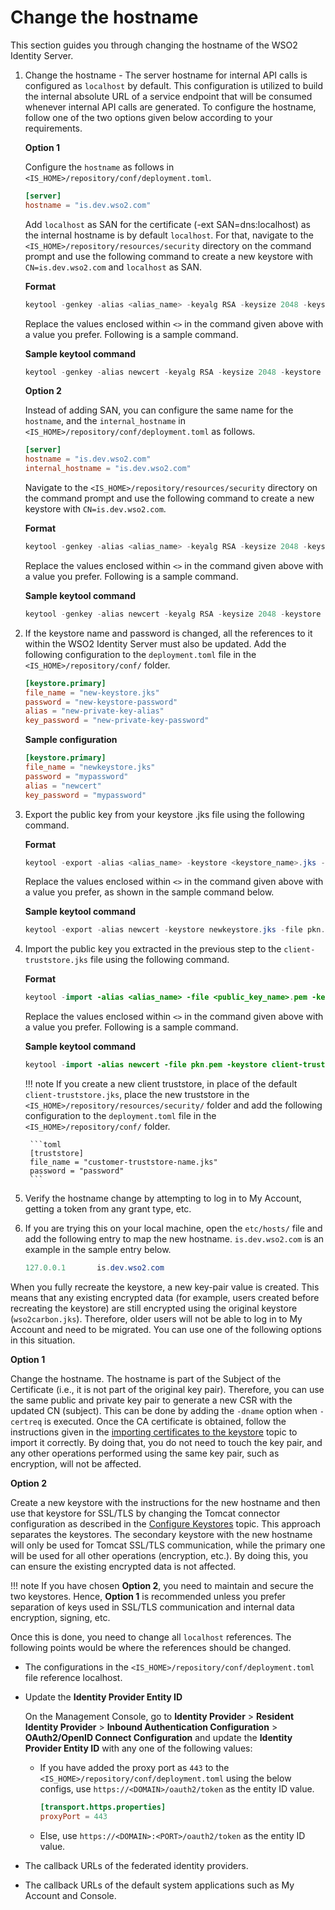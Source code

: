 # Change the hostname

This section guides you through changing the hostname of the WSO2 Identity Server.

1. Change the hostname - The server hostname for internal API calls is configured as `localhost` by default. This configuration is utilized to build the internal absolute URL of a service endpoint that will be consumed whenever internal API calls are generated. To configure the hostname, follow one of the two options given below according to your requirements.

    **Option 1**

    Configure the `hostname` as follows in `<IS_HOME>/repository/conf/deployment.toml`.

    ``` toml
    [server]
    hostname = "is.dev.wso2.com"
    ```

    Add `localhost` as SAN for the certificate (-ext SAN=dns:localhost) as the internal hostname is by default `localhost`. For that, navigate to the `<IS_HOME>/repository/resources/security` directory on the command prompt and use the following command to create a new keystore with `CN=is.dev.wso2.com` and `localhost` as SAN.

    **Format**

    ``` java
    keytool -genkey -alias <alias_name> -keyalg RSA -keysize 2048 -keystore <keystore_name>.jks -dname "CN=<hostname>, OU=<organizational_unit>,O=<organization>,L=<Locality>,S=<State/province>,C=<country_code>" -storepass <keystore_password> -keypass <confirm_keystore_password> -ext SAN=dns:localhost
    ```

    Replace the values enclosed within `<>` in the command given above with a value you prefer. Following is a sample command.

    **Sample keytool command**

    ``` java
    keytool -genkey -alias newcert -keyalg RSA -keysize 2048 -keystore newkeystore.jks -dname "CN=is.dev.wso2.com, OU=Is,O=Wso2,L=SL,S=WS,C=LK" -storepass mypassword -keypass mypassword -ext SAN=dns:localhost
    ```

    **Option 2**

    Instead of adding SAN, you can configure the same name for the `hostname`, and the `internal_hostname` in `<IS_HOME>/repository/conf/deployment.toml` as follows.

    ``` toml
    [server]
    hostname = "is.dev.wso2.com"
    internal_hostname = "is.dev.wso2.com"
    ```

    Navigate to the `<IS_HOME>/repository/resources/security` directory on the command prompt and use the following command to create a new keystore with `CN=is.dev.wso2.com`.

    **Format**

    ``` java
    keytool -genkey -alias <alias_name> -keyalg RSA -keysize 2048 -keystore <keystore_name>.jks -dname "CN=<hostname>, OU=<organizational_unit>,O=<organization>,L=<Locality>,S=<State/province>,C=<country_code>" -storepass <keystore_password> -keypass <confirm_keystore_password>
    ```

    Replace the values enclosed within `<>` in the command given above with a value you prefer. Following is a sample command.

    **Sample keytool command**

    ``` java
    keytool -genkey -alias newcert -keyalg RSA -keysize 2048 -keystore newkeystore.jks -dname "CN=is.dev.wso2.com, OU=Is,O=Wso2,L=SL,S=WS,C=LK" -storepass mypassword -keypass mypassword
    ```

2. If the keystore name and password is changed, all the references to it within the WSO2 Identity Server must also be updated. Add the following configuration to the `deployment.toml` file in the `<IS_HOME>/repository/conf/` folder.

    ``` toml
    [keystore.primary]
    file_name = "new-keystore.jks"
    password = "new-keystore-password"
    alias = "new-private-key-alias"
    key_password = "new-private-key-password"
    ```
    **Sample configuration**

    ``` toml
    [keystore.primary]
    file_name = "newkeystore.jks"
    password = "mypassword"
    alias = "newcert"
    key_password = "mypassword"
    ```

3. Export the public key from your keystore .jks file using the following command.

    **Format**

    ``` java
    keytool -export -alias <alias_name> -keystore <keystore_name>.jks -file <public_key_name>.pem
    ```

    Replace the values enclosed within `<>` in the command given above with a value you prefer, as shown in the sample command below.

    **Sample keytool command**

    ``` java
    keytool -export -alias newcert -keystore newkeystore.jks -file pkn.pem
    ```

4. Import the public key you extracted in the previous step to the `client-truststore.jks` file using the following command.

    **Format**

    ``` java
    keytool -import -alias <alias_name> -file <public_key_name>.pem -keystore client-truststore.jks -storepass <keystore_password>
    ```

    Replace the values enclosed within `<>` in the command given above with a value you prefer. Following is a sample command.

    **Sample keytool command**

    ``` java
    keytool -import -alias newcert -file pkn.pem -keystore client-truststore.jks -storepass wso2carbon
    ```

    !!! note
        If you create a new client truststore, in place of the default `client-truststore.jks`, place the new truststore in the `<IS_HOME>/repository/resources/security/` folder and add the following configuration to the `deployment.toml` file in the `<IS_HOME>/repository/conf/` folder.

        ```toml
        [truststore]
        file_name = "customer-truststore-name.jks" 
        password = "password" 
        ```

5. Verify the hostname change by attempting to log in to My Account, getting a token from any grant type, etc.

6. If you are trying this on your local machine, open the `etc/hosts/` file and add the following entry to map the new hostname. `is.dev.wso2.com` is an example in the sample entry below.

    ``` java
    127.0.0.1       is.dev.wso2.com
    ```

When you fully recreate the keystore, a new key-pair value is created. This means that any existing encrypted data (for example, users created before recreating the keystore) are still encrypted using the original keystore (`wso2carbon.jks`). Therefore, older users will not be able to log in to My Account and need to be migrated. You can use one of the following options in this situation.

**Option 1**

Change the hostname. The hostname is part of the Subject of the Certificate (i.e., it is not part of the original key pair). Therefore, you can use the same public and private key pair to generate a new CSR with the updated CN (subject).
This can be done by adding the `-dname` option when `-certreq` is executed. Once the CA certificate is obtained, follow the instructions given in the [importing certificates to the keystore]({{base_path}}/deploy/security/create-new-keystores/#step-2-import-certificates-to-the-keystore) topic to import it correctly.
By doing that, you do not need to touch the key pair, and any other operations performed using the same key pair, such as encryption, will not be affected.

**Option 2**

Create a new keystore with the instructions for the new hostname and then use that keystore for SSL/TLS by changing the Tomcat connector configuration as described in the [Configure Keystores]({{base_path}}/deploy/security/configure-keystores-in-wso2-products/) topic. This approach separates the keystores. 
The secondary keystore with the new hostname will only be used for Tomcat SSL/TLS communication, while the primary one will be used for all other operations (encryption, etc.). By doing this, you can ensure the existing encrypted data is not affected.

!!! note
    If you have chosen **Option 2**, you need to maintain and secure the two keystores. Hence, **Option 1** is recommended unless you prefer separation of keys used in SSL/TLS communication and internal data encryption, signing, etc.

Once this is done, you need to change all `localhost` references. The following points would be where the references should be changed.

- The configurations in the `<IS_HOME>/repository/conf/deployment.toml` file reference localhost.
- Update the **Identity Provider Entity ID**

    On the Management Console, go to **Identity Provider** > **Resident Identity Provider** > **Inbound Authentication Configuration** > **OAuth2/OpenID Connect Configuration** and update the **Identity Provider Entity ID** with any one of the following values:

    - If you have added the proxy port as `443` to the `<IS_HOME>/repository/conf/deployment.toml` using the below configs, use `https://<DOMAIN>/oauth2/token` as the entity ID value.

        ```toml
        [transport.https.properties]
        proxyPort = 443
        ```

    - Else, use `https://<DOMAIN>:<PORT>/oauth2/token` as the entity ID value.

- The callback URLs of the federated identity providers.
- The callback URLs of the default system applications such as My Account and Console.
